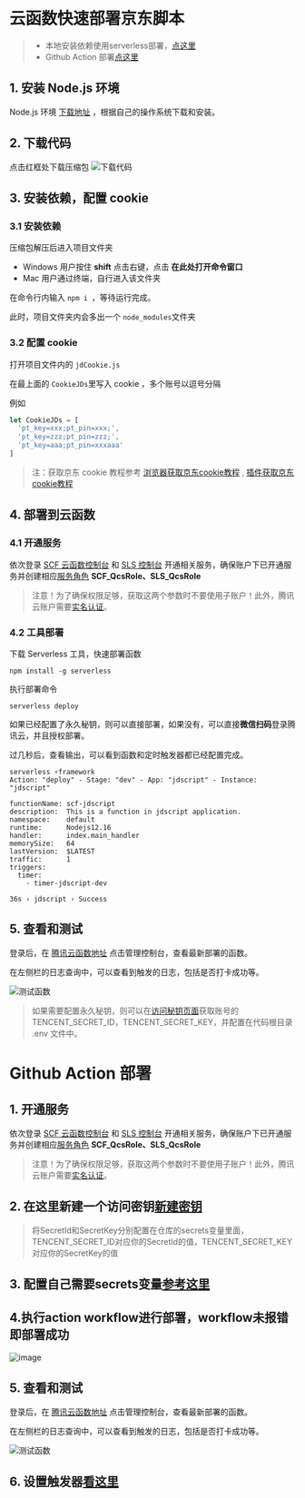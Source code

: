 
# 云函数快速部署京东脚本
>
> - 本地安装依赖使用serverless部署，[点这里](tencentscf.md#1-安装-nodejs-环境)
> - Github Action 部署[点这里](tencentscf.md#github-action-部署)

## 1. 安装 Node.js 环境

Node.js 环境 [下载地址](https://nodejs.org/zh-tw/download/) ，根据自己的操作系统下载和安装。

## 2. 下载代码

点击红框处下载压缩包
![下载代码](https://imgbed-bucket-1251971143.cos.ap-guangzhou.myqcloud.com/1605497672397-zip.png)

## 3. 安装依赖，配置 cookie

### 3.1 安装依赖

压缩包解压后进入项目文件夹

- Windows 用户按住  **shift** 点击右键，点击 **在此处打开命令窗口**
- Mac 用户通过终端，自行进入该文件夹

在命令行内输入 `npm i `，等待运行完成。

此时，项目文件夹内会多出一个 `node_modules`文件夹

### 3.2 配置 cookie

打开项目文件内的 `jdCookie.js`

在最上面的 `CookieJDs`里写入 cookie ，多个账号以逗号分隔

例如

```javascript
let CookieJDs = [
  'pt_key=xxx;pt_pin=xxx;', 
  'pt_key=zzz;pt_pin=zzz;',
  'pt_key=aaa;pt_pin=xxxaaa'
]
```

> 注：获取京东 cookie 教程参考 [浏览器获取京东cookie教程](https://github.com/lxk0301/jd_scripts/blob/master/backUp/GetJdCookie.md) , [插件获取京东cookie教程](https://github.com/lxk0301/jd_scripts/blob/master/backUp/GetJdCookie2.md)


## 4. 部署到云函数

### 4.1 开通服务

依次登录 [SCF 云函数控制台](https://console.cloud.tencent.com/scf) 和 [SLS 控制台](https://console.cloud.tencent.com/sls) 开通相关服务，确保账户下已开通服务并创建相应[服务角色](https://console.cloud.tencent.com/cam/role) **SCF_QcsRole、SLS_QcsRole**

> 注意！为了确保权限足够，获取这两个参数时不要使用子账户！此外，腾讯云账户需要[实名认证](https://console.cloud.tencent.com/developer/auth)。

### 4.2 工具部署

下载 Serverless 工具，快速部署函数
```
npm install -g serverless
```

执行部署命令
```
serverless deploy
```

如果已经配置了永久秘钥，则可以直接部署，如果没有，可以直接**微信扫码**登录腾讯云，并且授权部署。

过几秒后，查看输出，可以看到函数和定时触发器都已经配置完成。
```
serverless ⚡framework
Action: "deploy" - Stage: "dev" - App: "jdscript" - Instance: "jdscript"

functionName: scf-jdscript
description:  This is a function in jdscript application.
namespace:    default
runtime:      Nodejs12.16
handler:      index.main_handler
memorySize:   64
lastVersion:  $LATEST
traffic:      1
triggers: 
  timer: 
    - timer-jdscript-dev

36s › jdscript › Success
```

## 5. 查看和测试

登录后，在 [腾讯云函数地址](https://console.cloud.tencent.com/scf/index) 点击管理控制台，查看最新部署的函数。

在左侧栏的日志查询中，可以查看到触发的日志，包括是否打卡成功等。

![测试函数](https://user-images.githubusercontent.com/6993269/99628053-5a9eea80-2a70-11eb-906f-f1d5ea2bfa3a.png)

> 如果需要配置永久秘钥，则可以在[访问秘钥页面](https://console.cloud.tencent.com/cam/capi)获取账号的 TENCENT_SECRET_ID，TENCENT_SECRET_KEY，并配置在代码根目录 .env 文件中。


# Github Action 部署
## 1. 开通服务

依次登录 [SCF 云函数控制台](https://console.cloud.tencent.com/scf) 和 [SLS 控制台](https://console.cloud.tencent.com/sls) 开通相关服务，确保账户下已开通服务并创建相应[服务角色](https://console.cloud.tencent.com/cam/role) **SCF_QcsRole、SLS_QcsRole**

> 注意！为了确保权限足够，获取这两个参数时不要使用子账户！此外，腾讯云账户需要[实名认证](https://console.cloud.tencent.com/developer/auth)。

## 2. 在这里新建一个访问密钥[新建密钥](https://console.cloud.tencent.com/cam/capi)
> 将SecretId和SecretKey分别配置在仓库的secrets变量里面， TENCENT_SECRET_ID对应你的SecretId的值，TENCENT_SECRET_KEY对应你的SecretKey的值

## 3. 配置自己需要secrets变量[参考这里](githubAction.md#下方提供使用到的-secrets全集合)

## 4.执行action workflow进行部署，workflow未报错即部署成功
![image](https://user-images.githubusercontent.com/6993269/99513289-6a152980-29c5-11eb-9266-3f56ba13d3b2.png)
## 5. 查看和测试
登录后，在 [腾讯云函数地址](https://console.cloud.tencent.com/scf/index) 点击管理控制台，查看最新部署的函数。

在左侧栏的日志查询中，可以查看到触发的日志，包括是否打卡成功等。

![测试函数](https://imgbed-bucket-1251971143.cos.ap-guangzhou.myqcloud.com/./1605263963294-test.png)
## 6. 设置触发器[看这里](iCloud.md#5设置触发器)
